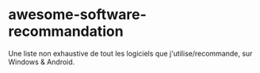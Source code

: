 # awesome-software-recommandation
Une liste non exhaustive de tout les logiciels que j'utilise/recommande, sur Windows &amp; Android.
